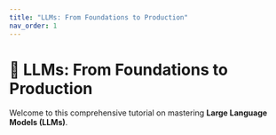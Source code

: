 ```yaml
---
title: "LLMs: From Foundations to Production"
nav_order: 1
---
```


# 🚀 LLMs: From Foundations to Production
Welcome to this comprehensive tutorial on mastering **Large Language Models (LLMs)**.

